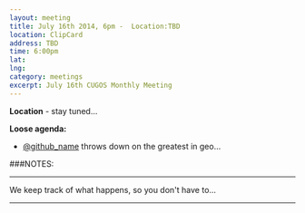 ```yaml
---
layout: meeting
title: July 16th 2014, 6pm -  Location:TBD
location: ClipCard
address: TBD
time: 6:00pm
lat: 
lng: 
category: meetings
excerpt: July 16th CUGOS Monthly Meeting
---
```


**Location** -  stay tuned...

__Loose agenda:__

- [@github_name](https://github.com/github_name) throws down on the greatest in geo...

###NOTES:

---

We keep track of what happens, so you don't have to...

---
